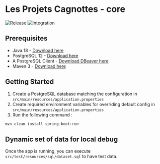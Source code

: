# Les Projets Cagnottes - core
[![Release](https://github.com/les-projets-cagnottes/core/workflows/Release/badge.svg)](https://github.com/les-projets-cagnottes/core/actions?query=workflow%3ARelease)
[![Integration](https://github.com/les-projets-cagnottes/core/workflows/Integration/badge.svg)](https://github.com/les-projets-cagnottes/core/actions?query=workflow%3AIntegration)

## Prerequisites

- Java 18 - [Download here](https://jdk.java.net/18/)
- PostgreSQL 12 - [Download here](https://www.postgresql.org/download/)
- A PostgreSQL Client - [Download DBeaver here](https://dbeaver.io/download/)
- Maven 3 - [Download here](https://maven.apache.org/download.cgi)

## Getting Started

1. Create a PostgreSQL database matching the configuration in `src/main/resources/application.properties`
2. Create required environment variables for overriding default config in `src/main/resources/application.properties`
3. Run the following command :
```bash
mvn clean install spring-boot:run
```

## Dynamic set of data for local debug

Once the app is running, you can execute `src/test/resources/sql/dataset.sql` to have test data.
